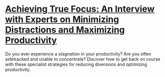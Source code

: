 
# [Achieving True Focus: An Interview with Experts on Minimizing Distractions and Maximizing Productivity](https://www.mindhaste.com/t/focus/achieving-true-focus-an-interview-with-experts-on-minimizing-distractions-and-maximizing-productivity-582)

Do you ever experience a stagnation in your productivity? Are you often sidetracked and unable to concentrate? Discover how to get back on course with these specialist strategies for reducing diversions and optimizing productivity.
    